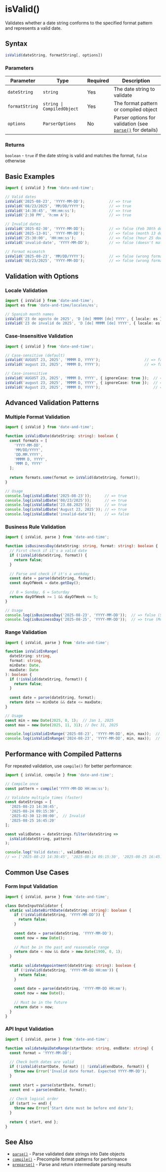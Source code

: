 # isValid()

Validates whether a date string conforms to the specified format pattern and represents a valid date.

## Syntax

```typescript
isValid(dateString, formatString[, options])
```

### Parameters

| Parameter | Type | Required | Description |
|-----------|------|----------|-------------|
| `dateString` | `string` | Yes | The date string to validate |
| `formatString` | `string \| CompiledObject` | Yes | The format pattern or compiled object |
| `options` | `ParserOptions` | No | Parser options for validation (see [`parse()`](./parse#parseroptions) for details) |

### Returns

`boolean` - `true` if the date string is valid and matches the format, `false` otherwise

## Basic Examples

```typescript
import { isValid } from 'date-and-time';

// Valid dates
isValid('2025-08-23', 'YYYY-MM-DD');           // => true
isValid('08/23/2025', 'MM/DD/YYYY');           // => true  
isValid('14:30:45', 'HH:mm:ss');               // => true
isValid('2:30 PM', 'h:mm A');                  // => true

// Invalid dates
isValid('2025-02-30', 'YYYY-MM-DD');           // => false (Feb 30th doesn't exist)
isValid('2025-13-01', 'YYYY-MM-DD');           // => false (month 13 doesn't exist)
isValid('25:30:00', 'HH:mm:ss');               // => false (hour 25 doesn't exist)
isValid('invalid-date', 'YYYY-MM-DD');         // => false (doesn't match format)

// Format mismatch
isValid('2025-08-23', 'MM/DD/YYYY');           // => false (wrong format)
isValid('08/23/2025', 'YYYY-MM-DD');           // => false (wrong format)
```

## Validation with Options

### Locale Validation

```typescript
import { isValid } from 'date-and-time';
import es from 'date-and-time/locales/es';

// Spanish month names
isValid('23 de agosto de 2025', 'D [de] MMMM [de] YYYY', { locale: es });  // => true
isValid('23 de invalid de 2025', 'D [de] MMMM [de] YYYY', { locale: es }); // => false
```

### Case-Insensitive Validation

```typescript
import { isValid } from 'date-and-time';

// Case-sensitive (default)
isValid('AUGUST 23, 2025', 'MMMM D, YYYY');                    // => false
isValid('august 23, 2025', 'MMMM D, YYYY');                    // => false

// Case-insensitive
isValid('AUGUST 23, 2025', 'MMMM D, YYYY', { ignoreCase: true });  // => true
isValid('august 23, 2025', 'MMMM D, YYYY', { ignoreCase: true });  // => true
isValid('August 23, 2025', 'MMMM D, YYYY');                        // => true (correct case)
```

## Advanced Validation Patterns

### Multiple Format Validation

```typescript
import { isValid } from 'date-and-time';

function isValidDate(dateString: string): boolean {
  const formats = [
    'YYYY-MM-DD',
    'MM/DD/YYYY',
    'DD.MM.YYYY',
    'MMMM D, YYYY',
    'MMM D, YYYY'
  ];
  
  return formats.some(format => isValid(dateString, format));
}

// Usage
console.log(isValidDate('2025-08-23'));      // => true
console.log(isValidDate('08/23/2025'));      // => true
console.log(isValidDate('23.08.2025'));      // => true
console.log(isValidDate('August 23, 2025')); // => true
console.log(isValidDate('invalid-date'));    // => false
```

### Business Rule Validation

```typescript
import { isValid, parse } from 'date-and-time';

function isBusinessDay(dateString: string, format: string): boolean {
  // First check if it's a valid date
  if (!isValid(dateString, format)) {
    return false;
  }
  
  // Parse and check if it's a weekday
  const date = parse(dateString, format);
  const dayOfWeek = date.getDay();
  
  // 0 = Sunday, 6 = Saturday
  return dayOfWeek >= 1 && dayOfWeek <= 5;
}

// Usage
console.log(isBusinessDay('2025-08-23', 'YYYY-MM-DD'));  // => false (Saturday)
console.log(isBusinessDay('2025-08-25', 'YYYY-MM-DD'));  // => true (Monday)
```

### Range Validation

```typescript
import { isValid, parse } from 'date-and-time';

function isValidInRange(
  dateString: string, 
  format: string, 
  minDate: Date, 
  maxDate: Date
): boolean {
  if (!isValid(dateString, format)) {
    return false;
  }
  
  const date = parse(dateString, format);
  return date >= minDate && date <= maxDate;
}

// Usage
const min = new Date(2025, 0, 1);  // Jan 1, 2025
const max = new Date(2025, 11, 31); // Dec 31, 2025

console.log(isValidInRange('2025-08-23', 'YYYY-MM-DD', min, max));  // => true
console.log(isValidInRange('2024-08-23', 'YYYY-MM-DD', min, max));  // => false
```

## Performance with Compiled Patterns

For repeated validation, use `compile()` for better performance:

```typescript
import { isValid, compile } from 'date-and-time';

// Compile once
const pattern = compile('YYYY-MM-DD HH:mm:ss');

// Validate multiple times (faster)
const dateStrings = [
  '2025-08-23 14:30:45',
  '2025-08-24 09:15:30',
  '2025-02-30 12:00:00',  // Invalid
  '2025-08-25 16:45:20'
];

const validDates = dateStrings.filter(dateString => 
  isValid(dateString, pattern)
);

console.log('Valid dates:', validDates);
// => ['2025-08-23 14:30:45', '2025-08-24 09:15:30', '2025-08-25 16:45:20']
```

## Common Use Cases

### Form Input Validation

```typescript
import { isValid, parse } from 'date-and-time';

class DateInputValidator {
  static validateBirthDate(dateString: string): boolean {
    if (!isValid(dateString, 'YYYY-MM-DD')) {
      return false;
    }
    
    const date = parse(dateString, 'YYYY-MM-DD');
    const now = new Date();
    
    // Must be in the past and reasonable range
    return date < now && date > new Date(1900, 0, 1);
  }
  
  static validateAppointment(dateString: string): boolean {
    if (!isValid(dateString, 'YYYY-MM-DD HH:mm')) {
      return false;
    }
    
    const date = parse(dateString, 'YYYY-MM-DD HH:mm');
    const now = new Date();
    
    // Must be in the future
    return date > now;
  }
}
```

### API Input Validation

```typescript
import { isValid, parse } from 'date-and-time';

function validateApiDateRange(startDate: string, endDate: string) {
  const format = 'YYYY-MM-DD';
  
  // Check both dates are valid
  if (!isValid(startDate, format) || !isValid(endDate, format)) {
    throw new Error('Invalid date format. Expected YYYY-MM-DD');
  }
  
  const start = parse(startDate, format);
  const end = parse(endDate, format);
  
  // Check logical order
  if (start >= end) {
    throw new Error('Start date must be before end date');
  }
  
  return { start, end };
}
```

## See Also

- [`parse()`](./parse) - Parse validated date strings into Date objects
- [`compile()`](./compile) - Precompile format patterns for performance
- [`preparse()`](./preparse) - Parse and return intermediate parsing results
